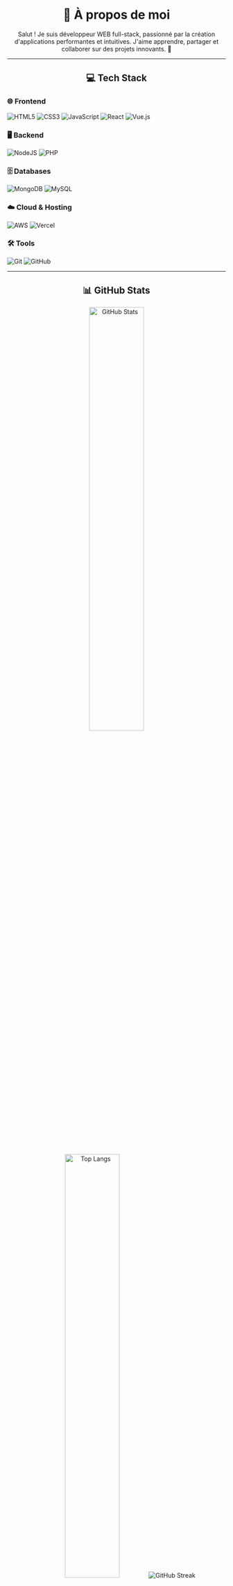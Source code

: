<!DOCTYPE html>
<html lang="fr">
<head>
  <meta charset="UTF-8">
  <meta name="viewport" content="width=device-width, initial-scale=1.0">
  <title>Profil GitHub - RidoX35</title>
</head>
<body>
  <h1 align="center">💫 À propos de moi</h1>
  <p align="center">Salut ! Je suis développeur WEB full-stack, passionné par la création d'applications performantes et intuitives. J'aime apprendre, partager et collaborer sur des projets innovants. 🚀</p>

  <hr>

  <h2 align="center">💻 Tech Stack</h2>
  <h3>🌐 Frontend</h3>
  <p>
    <img src="https://img.shields.io/badge/html5-%23E34F26.svg?style=for-the-badge&logo=html5&logoColor=white" alt="HTML5">
    <img src="https://img.shields.io/badge/css3-%231572B6.svg?style=for-the-badge&logo=css3&logoColor=white" alt="CSS3">
    <img src="https://img.shields.io/badge/javascript-%23323330.svg?style=for-the-badge&logo=javascript&logoColor=%23F7DF1E" alt="JavaScript">
    <img src="https://img.shields.io/badge/react-%2320232a.svg?style=for-the-badge&logo=react&logoColor=%2361DAFB" alt="React">
    <img src="https://img.shields.io/badge/vue.js-%2335495e.svg?style=for-the-badge&logo=vuedotjs&logoColor=%234FC08D" alt="Vue.js">
  </p>

  <h3>🖥️ Backend</h3>
  <p>
    <img src="https://img.shields.io/badge/node.js-6DA55F?style=for-the-badge&logo=node.js&logoColor=white" alt="NodeJS">
    <img src="https://img.shields.io/badge/php-%23777BB4.svg?style=for-the-badge&logo=php&logoColor=white" alt="PHP">
  </p>

  <h3>🗄️ Databases</h3>
  <p>
    <img src="https://img.shields.io/badge/MongoDB-%234ea94b.svg?style=for-the-badge&logo=mongodb&logoColor=white" alt="MongoDB">
    <img src="https://img.shields.io/badge/mysql-4479A1.svg?style=for-the-badge&logo=mysql&logoColor=white" alt="MySQL">
  </p>

  <h3>☁️ Cloud & Hosting</h3>
  <p>
    <img src="https://img.shields.io/badge/AWS-%23FF9900.svg?style=for-the-badge&logo=amazon-aws&logoColor=white" alt="AWS">
    <img src="https://img.shields.io/badge/vercel-%23000000.svg?style=for-the-badge&logo=vercel&logoColor=white" alt="Vercel">
  </p>

  <h3>🛠️ Tools</h3>
  <p>
    <img src="https://img.shields.io/badge/git-%23F05033.svg?style=for-the-badge&logo=git&logoColor=white" alt="Git">
    <img src="https://img.shields.io/badge/github-%23121011.svg?style=for-the-badge&logo=github&logoColor=white" alt="GitHub">
  </p>

  <hr>

  <h2 align="center">📊 GitHub Stats</h2>
  <p align="center">
    <img height="50%" width="auto" src="https://github-readme-stats.vercel.app/api?username=RidoX35&show_icons=true&count_private=true&theme=tokyonight&hide_border=true&hide=issues,contribs&bg_color=00000000" alt="GitHub Stats">
    <img height="50%" width="auto" src="https://github-readme-stats.vercel.app/api/top-langs/?username=RidoX35&layout=compact&hide_border=true&theme=tokyonight&bg_color=00000000&langs_count=6&hide=jupyter%20notebook,tex,css,php&exclude_repo=Pacman-AI" alt="Top Langs">
    <img src="https://github-readme-streak-stats.herokuapp.com?user=RidoX35&theme=tokyonight&hide_border=true&background=FFFFFF00" alt="GitHub Streak">
  </p>
</body>
</html>
